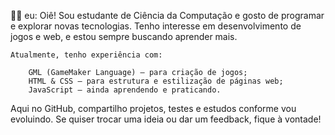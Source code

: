 👨‍💻 eu:
    Oiê! Sou estudante de Ciência da Computação e gosto de programar e explorar novas tecnologias. Tenho interesse em desenvolvimento de jogos e web, e estou sempre buscando aprender mais.
    
    Atualmente, tenho experiência com:
    
        GML (GameMaker Language) – para criação de jogos;
        HTML & CSS – para estrutura e estilização de páginas web;
        JavaScript – ainda aprendendo e praticando.
        
Aqui no GitHub, compartilho projetos, testes e estudos conforme vou evoluindo. Se quiser trocar uma ideia ou dar um feedback, fique à vontade!

